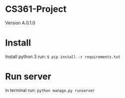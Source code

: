 # CS361-Project

Version A.0.1.0


# Install 

Install python 3
run: `$ pip install -r requirements.txt`

# Run server

in terminal run: 
` python manage.py runserver `

